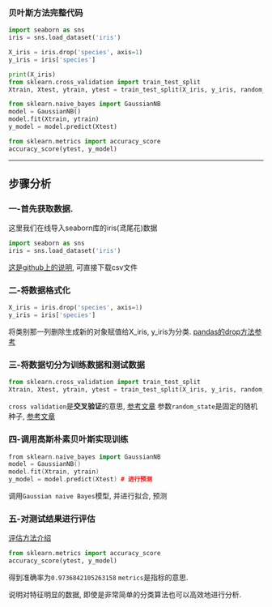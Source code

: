 

### 贝叶斯方法完整代码

```py
import seaborn as sns  
iris = sns.load_dataset('iris')

X_iris = iris.drop('species', axis=1)
y_iris = iris['species']

print(X_iris)
from sklearn.cross_validation import train_test_split
Xtrain, Xtest, ytrain, ytest = train_test_split(X_iris, y_iris, random_state=1)

from sklearn.naive_bayes import GaussianNB
model = GaussianNB()
model.fit(Xtrain, ytrain)
y_model = model.predict(Xtest)

from sklearn.metrics import accuracy_score
accuracy_score(ytest, y_model)
```
---

## 步骤分析

### 一-首先获取数据.

这里我们在线导入seaborn库的iris(鸢尾花)数据

```python
import seaborn as sns
iris = sns.load_dataset('iris')
```
[这是github上的说明](https://github.com/mwaskom/seaborn-data), 可直接下载csv文件

### 二-将数据格式化

```py
X_iris = iris.drop('species', axis=1)
y_iris = iris['species']
```
将类别那一列删除生成新的对象赋值给X_iris, y_iris为分类.
[pandas的drop方法参考](https://blog.csdn.net/sinat_32547403/article/details/73822660)

### 三-将数据切分为训练数据和测试数据

```py
from sklearn.cross_validation import train_test_split
Xtrain, Xtest, ytrain, ytest = train_test_split(X_iris, y_iris, random_state=1)
```

`cross validation`是**交叉验证**的意思, [参考文章](https://blog.csdn.net/CherDW/article/details/54881167)
参数`random_state`是固定的随机种子, [参考文章](http://sofasofa.io/forum_main_post.php?postid=1001204)

### 四-调用高斯朴素贝叶斯实现训练

```cpp
from sklearn.naive_bayes import GaussianNB
model = GaussianNB()
model.fit(Xtrain, ytrain)
y_model = model.predict(Xtest) # 进行预测
```
调用`Gaussian naive Bayes`模型, 并进行拟合, 预测

### 五-对测试结果进行评估

[评估方法介绍](https://blog.csdn.net/CherDW/article/details/55813071)

```py
from sklearn.metrics import accuracy_score
accuracy_score(ytest, y_model)
```
得到准确率为`0.9736842105263158`
`metrics`是指标的意思.

说明对特征明显的数据, 即使是非常简单的分类算法也可以高效地进行分析.